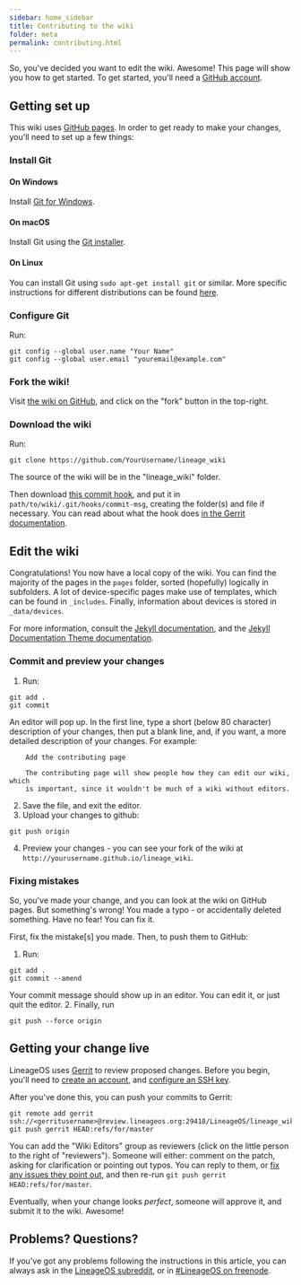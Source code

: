 ```yaml
---
sidebar: home_sidebar
title: Contributing to the wiki
folder: meta
permalink: contributing.html
---
```

So, you've decided you want to edit the wiki. Awesome! This page will show you how to get started. To get started, you'll need a [GitHub account](https://github.com).

## Getting set up

This wiki uses [GitHub pages](https://pages.github.com). In order to get ready to make your changes, you'll need to set up a few things:

### Install Git

#### On Windows

Install [Git for Windows](https://git-for-windows.github.io/).

#### On macOS

Install Git using the [Git installer](https://git-scm.com/download/mac).

#### On Linux

You can install Git using `sudo apt-get install git` or similar. More specific instructions for different distributions can be found [here](https://git-scm.com/download/linux).

### Configure Git

Run:

```
git config --global user.name "Your Name"
git config --global user.email "youremail@example.com"
```

### Fork the wiki!

Visit [the wiki on GitHub](https://github.com/LineageOS/lineage_wiki), and click on the "fork" button in the top-right.

### Download the wiki

Run:

```
git clone https://github.com/YourUsername/lineage_wiki
```

The source of the wiki will be in the "lineage_wiki" folder.

Then download [this commit hook](http://review.lineageos.org/tools/hooks/commit-msg), and put it in `path/to/wiki/.git/hooks/commit-msg`, creating the folder(s)
and file if necessary. You can read about what the hook does [in the Gerrit documentation](https://review.lineageos.org/Documentation/user-changeid.html).

## Edit the wiki

Congratulations! You now have a local copy of the wiki. You can find the majority of the pages in the `pages` folder, sorted (hopefully) logically in subfolders.
A lot of device-specific pages make use of templates, which can be found in `_includes`. Finally, information about devices is stored in `_data/devices`.

For more information, consult the [Jekyll documentation](http://jekyllrb.com/docs/home/), and the [Jekyll Documentation Theme documentation](http://idratherbewriting.com/documentation-theme-jekyll/index.html).

### Commit and preview your changes

1. Run:

```
git add .
git commit
```

An editor will pop up. In the first line, type a short (below 80 character) description of your changes,
then put a blank line, and, if you want, a more detailed description of your changes. For example:

        Add the contributing page

        The contributing page will show people how they can edit our wiki, which
        is important, since it wouldn't be much of a wiki without editors.

2. Save the file, and exit the editor.
3. Upload your changes to github:

```
git push origin
```

4. Preview your changes - you can see your fork of the wiki at `http://yourusername.github.io/lineage_wiki`.

### Fixing mistakes

So, you've made your change, and you can look at the wiki on GitHub pages. But something's wrong!
You made a typo - or accidentally deleted something. Have no fear! You can fix it.

First, fix the mistake[s] you made. Then, to push them to GitHub:

1. Run:

```
git add .
git commit --amend
```

Your commit message should show up in an editor. You can edit it, or just quit the editor.
2. Finally, run

```
git push --force origin
```

## Getting your change live

LineageOS uses [Gerrit](http://review.lineageos.org/) to review proposed changes. Before you begin,
you'll need to [create an account](https://review.lineageos.org/login/%23%2Fregister%2Fq%2Fstatus%3Aopen),
and [configure an SSH key](https://review.lineageos.org/Documentation/user-upload.html#ssh).

After you've done this, you can push your commits to Gerrit:

```
git remote add gerrit ssh://<gerritusername>@review.lineageos.org:29418/LineageOS/lineage_wiki
git push gerrit HEAD:refs/for/master
```

You can add the "Wiki Editors" group as reviewers (click on the little person to the right of "reviewers"). Someone will
either: comment on the patch, asking for clarification or pointing out typos. You can reply to them,
or [fix any issues they point out](#fixing-mistakes), and then re-run `git push gerrit HEAD:refs/for/master`.

Eventually, when your change looks _perfect_, someone will approve it, and submit it to the wiki. Awesome!

## Problems? Questions?

If you've got any problems following the instructions in this article, you can always ask in the [LineageOS subreddit](https://reddit.com/r/LineageOS), or
in [#LineageOS on freenode](https://webchat.freenode.net/?channels=LineageOS).
